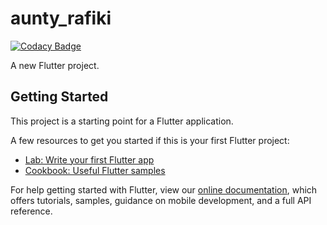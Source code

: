 # aunty_rafiki

[![Codacy Badge](https://api.codacy.com/project/badge/Grade/1cd26a6d1a594dac845176948a37d964)](https://app.codacy.com/gh/qlicue-digital-agency-ltd/aunty-rafiki?utm_source=github.com&utm_medium=referral&utm_content=qlicue-digital-agency-ltd/aunty-rafiki&utm_campaign=Badge_Grade_Settings)

A new Flutter project.

## Getting Started

This project is a starting point for a Flutter application.

A few resources to get you started if this is your first Flutter project:

- [Lab: Write your first Flutter app](https://flutter.dev/docs/get-started/codelab)
- [Cookbook: Useful Flutter samples](https://flutter.dev/docs/cookbook)

For help getting started with Flutter, view our
[online documentation](https://flutter.dev/docs), which offers tutorials,
samples, guidance on mobile development, and a full API reference.
